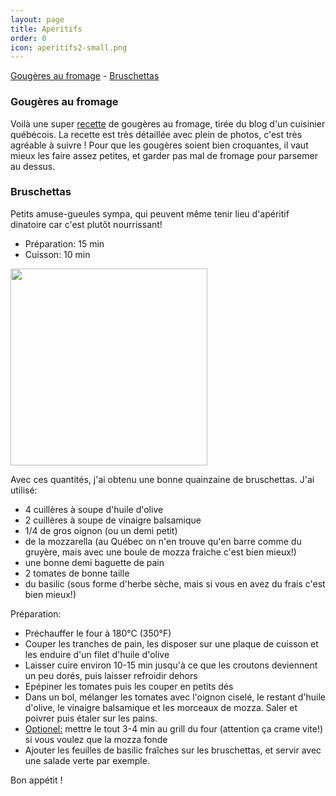 ```yaml
---
layout: page
title: Apéritifs
order: 0
icon: aperitifs2-small.png
---
```


[Gougères au fromage](/aperitifs#gougeres) - [Bruschettas](/aperitifs#bruschettas)

### <a name="gougeres"></a> Gougères au fromage

Voilà une super [recette](http://www.lacuisinedebernard.com/2011/07/les-gougeres-au-fromage.html) de gougères au fromage, tirée du blog d'un cuisinier québécois. La recette est très détaillée avec plein de photos, c'est très agréable à suivre ! Pour que les gougères soient bien croquantes, il vaut mieux les faire assez petites, et garder pas mal de fromage pour parsemer au dessus.


### <a name="bruschettas"></a> Bruschettas

Petits amuse-gueules sympa, qui peuvent même tenir lieu d'apéritif dinatoire car c'est plutôt nourrissant!

- Préparation: 15 min
- Cuisson: 10 min

<img src="https://cloud.githubusercontent.com/assets/10600852/5811275/2d5a606a-a022-11e4-9617-1ecb2fea353a.jpg" height="315" width="315">

Avec ces quantités, j'ai obtenu une bonne quainzaine de bruschettas.
J'ai utilisé:

- 4 cuillères à soupe d'huile d'olive
- 2 cuillères à soupe de vinaigre balsamique
- 1/4 de gros oignon (ou un demi petit)
- de la mozzarella (au Québec on n'en trouve qu'en barre comme du gruyère, mais avec une boule de mozza fraiche c'est bien mieux!)
- une bonne demi baguette de pain
- 2 tomates de bonne taille
- du basilic (sous forme d'herbe sèche, mais si vous en avez du frais c'est bien mieux!)

Préparation:

- Préchauffer le four à 180°C (350°F)
- Couper les tranches de pain, les disposer sur une plaque de cuisson et les enduire d'un filet d'huile d'olive
- Laisser cuire environ 10-15 min jusqu'à ce que les croutons deviennent un peu dorés, puis laisser refroidir dehors
- Epépiner les tomates puis les couper en petits dés
- Dans un bol, mélanger les tomates avec l'oignon ciselé, le restant d'huile d'olive, le vinaigre balsamique et les morceaux de mozza. Saler et poivrer puis étaler sur les pains.
- <u>Optionel:</u> mettre le tout 3-4 min au grill du four (attention ça crame vite!) si vous voulez que la mozza fonde
- Ajouter les feuilles de basilic fraîches sur les bruschettas, et servir avec une salade verte par exemple.

Bon appétit !

